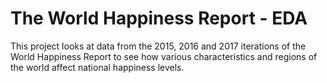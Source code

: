 # The World Happiness Report - EDA

This project looks at data from the 2015, 2016 and 2017 iterations of the World Happiness Report to see how various characteristics and regions of the world affect national happiness levels.

